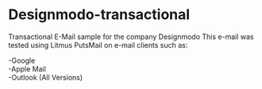 # Designmodo-transactional
Transactional E-Mail sample for the company Designmodo
This e-mail was tested using Litmus PutsMail on e-mail clients such as:

-Google <br>
-Apple Mail <br>
-Outlook (All Versions)
